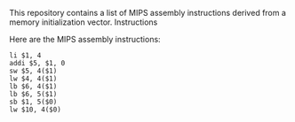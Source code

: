 This repository contains a list of MIPS assembly instructions derived from a memory initialization vector.
Instructions

Here are the MIPS assembly instructions:

    li $1, 4
    addi $5, $1, 0
    sw $5, 4($1)
    lw $4, 4($1)
    lb $6, 4($1)
    lb $6, 5($1)
    sb $1, 5($0)
    lw $10, 4($0)
